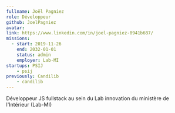 ```yaml
---
fullname: Joël Pagniez
role: Développeur
github: JoelPagniez
avatar:
link: https://www.linkedin.com/in/joel-pagniez-0941b687/
missions:
  - start: 2019-11-26
    end: 2032-01-01
    status: admin
    employer: Lab-MI
startups: PSIJ
    - psij
previously: Candilib
    - candilib
---
```


Développeur JS fullstack au sein du Lab innovation du ministère de l'Intérieur (Lab-MI)
